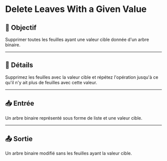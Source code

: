 # Delete Leaves With a Given Value

## 🎯 Objectif

Supprimer toutes les feuilles ayant une valeur cible donnée d'un arbre binaire.

---

## 📝 Détails

Supprimez les feuilles avec la valeur cible et répétez l'opération jusqu'à ce qu'il n'y ait plus de feuilles avec cette valeur.

---

## 📥 Entrée

Un arbre binaire représenté sous forme de liste et une valeur cible.

---

## 📤 Sortie

Un arbre binaire modifié sans les feuilles ayant la valeur cible.

